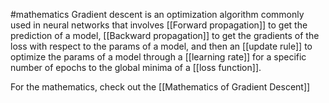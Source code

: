 #mathematics 
Gradient descent is an optimization algorithm commonly used in neural networks that involves [[Forward propagation]] to get the prediction of a model, [[Backward propagation]] to get the gradients of the loss with respect to the params of a model, and then an [[update rule]] to optimize the params of a model through a [[learning rate]] for a specific number of epochs to the global minima of a [[loss function]].

For the mathematics, check out the [[Mathematics of Gradient Descent]]


